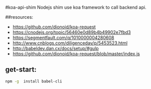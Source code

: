 #koa-api-shim
Nodejs shim use koa framework to call backend api.


##resources:
+ https://github.com/dionoid/koa-request
+ https://cnodejs.org/topic/56460e0d89b4b49902e7fbd3
+ https://segmentfault.com/q/1010000004280608
+ http://www.cnblogs.com/diligenceday/p/5453523.html
+ http://babeldev.dan.cx/docs/setup/#gulp
+ https://github.com/dionoid/koa-request/blob/master/index.js

## get-start:
```bash
npm -g  install babel-cli
```
